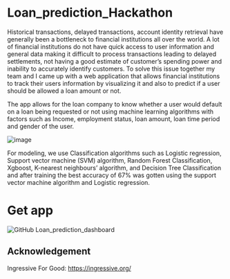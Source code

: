 # Loan_prediction_Hackathon
Historical transactions, delayed transactions, account identity retrieval have generally been a bottleneck to financial institutions all over the world. A lot of financial institutions do not have quick access to user information and general data making it difficult to process transactions leading to delayed settlements, not having a good estimate of customer’s spending power and inability to accurately identify customers. To solve this issue together my team and I came up with a web application that allows financial institutions to track their users information by visualizing it and also to predict if a user should be allowed a loan amount or not.

The app allows for the loan company to know whether a user would default on a loan being requested or not using machine learning algorithms with factors such as Income, employment status, loan amount, loan time period and gender of the user.

![image](https://user-images.githubusercontent.com/85746519/145730593-efa6d4ba-ec08-4ff0-8ae5-a97b8be36f9f.png)

For modeling, we use Classification algorithms such as Logistic regression, Support vector machine (SVM) algorithm, Random Forest Classification, Xgboost, K-nearest neighbours’ algorithm, and Decision Tree Classification and after training the best accuracy of 67% was gotten using the support vector machine algorithm and Logistic regression.

# Get app 
![GitHub Loan_prediction_dashboard](https://loanstatusprediction1.herokuapp.com/)


## Acknowledgement

Ingressive For Good:
https://ingressive.org/
